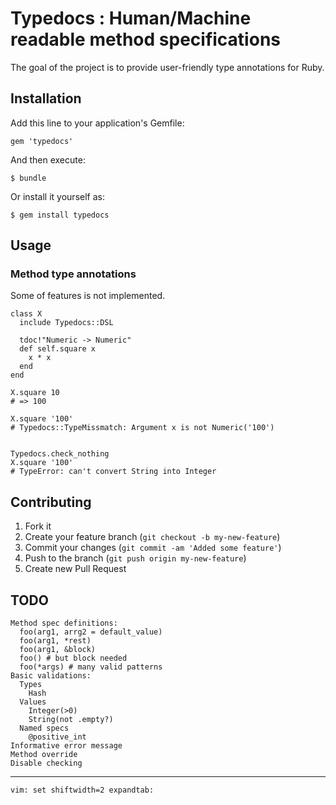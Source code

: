 # Typedocs : Human/Machine readable method specifications

The goal of the project is to provide user-friendly type annotations for Ruby.

## Installation

Add this line to your application's Gemfile:

    gem 'typedocs'

And then execute:

    $ bundle

Or install it yourself as:

    $ gem install typedocs

## Usage

### Method type annotations

Some of features is not implemented.

    class X
      include Typedocs::DSL

      tdoc!"Numeric -> Numeric"
      def self.square x
        x * x
      end
    end

    X.square 10
    # => 100

    X.square '100'
    # Typedocs::TypeMissmatch: Argument x is not Numeric('100')


    Typedocs.check_nothing
    X.square '100'
    # TypeError: can't convert String into Integer

## Contributing

1. Fork it
2. Create your feature branch (`git checkout -b my-new-feature`)
3. Commit your changes (`git commit -am 'Added some feature'`)
4. Push to the branch (`git push origin my-new-feature`)
5. Create new Pull Request

## TODO

    Method spec definitions:
      foo(arg1, arrg2 = default_value)
      foo(arg1, *rest)
      foo(arg1, &block)
      foo() # but block needed
      foo(*args) # many valid patterns
    Basic validations:
      Types
        Hash
      Values
        Integer(>0)
        String(not .empty?)
      Named specs
        @positive_int
    Informative error message
    Method override
    Disable checking


* * * * *


    vim: set shiftwidth=2 expandtab:
